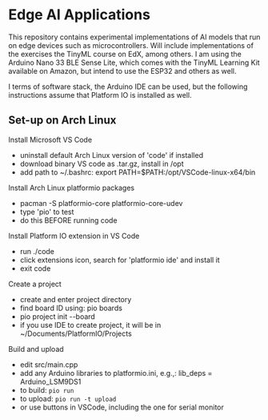 # Edge AI Applications

This repository contains experimental implementations of AI models that
run on edge devices such as microcontrollers. Will include implementations of
the exercises the TinyML course on EdX, among others. I am using the
Arduino Nano 33 BLE Sense Lite, which comes with the TinyML Learning Kit
available on Amazon, but intend to use the ESP32 and others as well.

I terms of software stack, the Arduino IDE can be used, but the following
instructions assume that Platform IO is installed as well.

## Set-up on Arch Linux

Install Microsoft VS Code
* uninstall default Arch Linux version of 'code' if installed
* download binary VS code as .tar.gz, install in /opt
* add path to ~/.bashrc: export PATH=$PATH:/opt/VSCode-linux-x64/bin

Install Arch Linux platformio packages
* pacman -S platformio-core platformio-core-udev
* type 'pio' to test
* do this BEFORE running code

Install Platform IO extension in VS Code
* run ./code
* click extensions icon, search for 'platformio ide' and install it
* exit code

Create a project
* create and enter project directory
* find board ID using: pio boards <keyword>
* pio project init --board <board ID>
* if you use IDE to create project, it will be in ~/Documents/PlatformIO/Projects

Build and upload
* edit src/main.cpp
* add any Arduino libraries to platformio.ini, e.g.,:
    lib_deps = Arduino_LSM9DS1
* to build: `pio run`
* to upload: `pio run -t upload`
* or use buttons in VSCode, including the one for serial monitor

